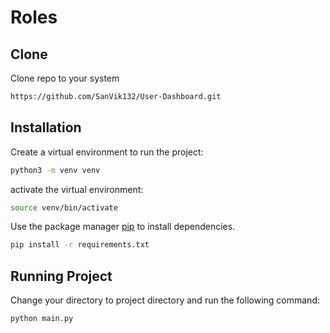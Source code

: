 # Roles

## Clone

Clone repo to your system

```bash
https://github.com/SanVik132/User-Dashboard.git
```

## Installation

Create a virtual environment to run the project:

```bash
python3 -m venv venv
```


activate the virtual environment:

```bash
source venv/bin/activate
```

Use the package manager [pip](https://pip.pypa.io/en/stable/) to install dependencies.

```bash
pip install -r requirements.txt
```



## Running Project

Change your directory to project directory and run the following command:

```python
python main.py
```
